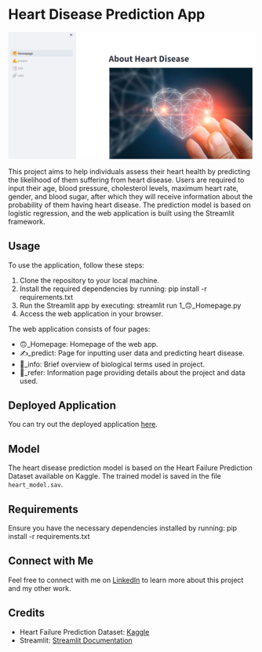 # Heart Disease Prediction App

![Heart Disease Prediction App](appImage.png)

This project aims to help individuals assess their heart health by predicting the likelihood of them suffering from heart disease. Users are required to input their age, blood pressure, cholesterol levels, maximum heart rate, gender, and blood sugar, after which they will receive information about the probability of them having heart disease. The prediction model is based on logistic regression, and the web application is built using the Streamlit framework.

## Usage

To use the application, follow these steps:

1. Clone the repository to your local machine.
2. Install the required dependencies by running:
pip install -r requirements.txt
3. Run the Streamlit app by executing:
streamlit run 1_🙃_Homepage.py
4. Access the web application in your browser.

The web application consists of four pages:

- 🙃_Homepage: Homepage of the web app.
- ✍️_predict: Page for inputting user data and predicting heart disease.
- 📑_info: Brief overview of biological terms used in project.
- 🔗_refer: Information page providing details about the project and data used.

## Deployed Application

You can try out the deployed application [here](https://devanshgoel1306-heart-disease-prediction-app-1--homepage-snqxe1.streamlit.app/).

## Model

The heart disease prediction model is based on the Heart Failure Prediction Dataset available on Kaggle. The trained model is saved in the file `heart_model.sav`.

## Requirements

Ensure you have the necessary dependencies installed by running: pip install -r requirements.txt

## Connect with Me

Feel free to connect with me on [LinkedIn](https://www.linkedin.com/in/devanshgoel1/) to learn more about this project and my other work.

## Credits

- Heart Failure Prediction Dataset: [Kaggle](https://www.kaggle.com/datasets/fedesoriano/heart-failure-prediction)
- Streamlit: [Streamlit Documentation](https://docs.streamlit.io/)
